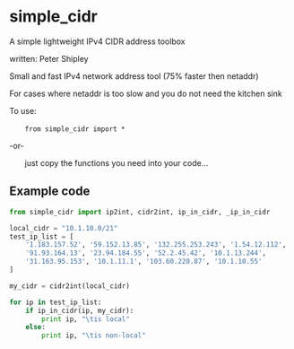 # simple_cidr


A simple lightweight IPv4 CIDR address toolbox

written: Peter Shipley


Small and fast IPv4 network address tool (75% faster then netaddr)

For cases where netaddr is too slow and you do not need the kitchen sink

To use:

&nbsp;&nbsp;&nbsp;&nbsp;&nbsp;&nbsp; ```from simple_cidr import *```

-or-

&nbsp;&nbsp;&nbsp;&nbsp;&nbsp;&nbsp; just copy the functions you need into your code...



Example code
------------


```python
from simple_cidr import ip2int, cidr2int, ip_in_cidr, _ip_in_cidr

local_cidr = "10.1.10.0/21"
test_ip_list = [
    '1.183.157.52', '59.152.13.85', '132.255.253.243', '1.54.12.112',
    '91.93.164.13', '23.94.184.55', '52.2.45.42', '10.1.13.244',
    '31.163.95.153', '10.1.11.1', '103.60.220.87', '10.1.10.55'
]

my_cidr = cidr2int(local_cidr)

for ip in test_ip_list:
    if ip_in_cidr(ip, my_cidr):
        print ip, "\tis local"
    else:
        print ip, "\tis non-local"

```
